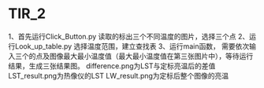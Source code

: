 # TIR_2
1、首先运行Click_Button.py   读取的标出三个不同温度的图片，选择三个点 
2、运行Look_up_table.py  选择温度范围，建立查找表
3、运行main函数， 需要依次输入三个的点及图像最大最小温度值（最大最小温度值在第三张图片中），等待运行结果，生成三张结果图。
     difference.png为LST与定标亮温后的差值
     LST_result.png为热像仪的LST
     LW_result.png为定标后整个图像的亮温

